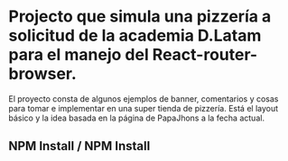 # Projecto que simula una pizzería a solicitud de la academia D.Latam para el manejo del React-router-browser.

El proyecto consta de algunos ejemplos de banner, comentarios y cosas para tomar e implementar en una super
tienda de pizzería. Está el layout básico y la idea basada en la página de PapaJhons a la fecha actual.

## NPM Install / NPM Install
